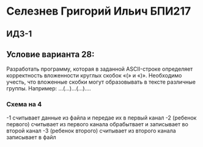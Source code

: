 # Селезнев Григорий Ильич БПИ217
## ИДЗ-1 
## Условие варианта 28:
Разработать программу, которая в заданной ASCII-строке определяет корректность вложенности круглых скобок «(» и «)».
Необходимо учесть, что вложенные скобки могут образовывать в
тексте различные группы. Например: ...(...)...(...)....

### Схема на 4
-1 считывает данные из файла и передае их в первый канал
      -2 (ребенок первого) считывает из первого канала обрабытвает и записывает во второй канал
            -3 (ребенок второго) считывает из второго канала записывает в файл


